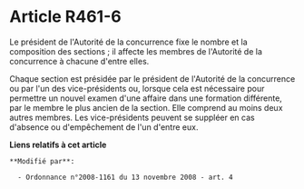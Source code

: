 # Article R461-6

Le président de l'Autorité de la concurrence fixe le nombre et la composition des sections ; il affecte les membres de
l'Autorité de la concurrence à chacune d'entre elles.

Chaque section est présidée par le président de l'Autorité de la concurrence ou par l'un des vice-présidents ou, lorsque cela
est nécessaire pour permettre un nouvel examen d'une affaire dans une formation différente, par le membre le plus ancien de
la section. Elle comprend au moins deux autres membres. Les vice-présidents peuvent se suppléer en cas d'absence ou
d'empêchement de l'un d'entre eux.

**Liens relatifs à cet article**

	**Modifié par**:

	  - Ordonnance n°2008-1161 du 13 novembre 2008 - art. 4
